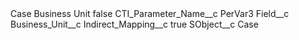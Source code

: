<?xml version="1.0" encoding="UTF-8"?>
<CustomMetadata xmlns="http://soap.sforce.com/2006/04/metadata" xmlns:xsi="http://www.w3.org/2001/XMLSchema-instance" xmlns:xsd="http://www.w3.org/2001/XMLSchema">
    <label>Case Business Unit</label>
    <protected>false</protected>
    <values>
        <field>CTI_Parameter_Name__c</field>
        <value xsi:type="xsd:string">PerVar3</value>
    </values>
    <values>
        <field>Field__c</field>
        <value xsi:type="xsd:string">Business_Unit__c</value>
    </values>
    <values>
        <field>Indirect_Mapping__c</field>
        <value xsi:type="xsd:boolean">true</value>
    </values>
    <values>
        <field>SObject__c</field>
        <value xsi:type="xsd:string">Case</value>
    </values>
</CustomMetadata>
